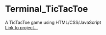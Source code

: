 # Terminal_TicTacToe
A TicTacToe game using HTML/CSS/JavaScript 
<br>
[Link to project...](https://hashterminal.neocities.org/TicTacToe/main)
